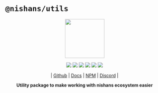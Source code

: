 # `@nishans/utils`

<p align="center">
  <img width="125" src="https://github.com/Devorein/Nishan/blob/master/docs/static/img/utils/logo.svg"/>
</p>

<p align="center">
  <img src="https://img.shields.io/bundlephobia/minzip/@nishans/utils?label=minzipped&style=flat&color=%23bb0a1e"/>
  <img src="https://img.shields.io/npm/dw/@nishans/utils?style=flat&color=orange"/>
  <img src="https://img.shields.io/github/issues/devorein/nishan/@nishans/utils?color=yellow"/>
  <img src="https://img.shields.io/npm/v/@nishans/utils?color=%2303C04A"/>
  <img src="https://img.shields.io/codecov/c/github/devorein/Nishan?flag=utils&color=blue"/>
  <img src="https://img.shields.io/librariesio/release/npm/@nishans/utils?color=%234B0082">
</p>

<p align="center">
  | <a href="https://github.com/Devorein/Nishan/tree/master/packages/utils">Github</a> |
  <a href="https://nishan-docs.netlify.app/docs/utils/">Docs</a> |
  <a href="https://www.npmjs.com/package/@nishans/utils">NPM</a> |
  <a href="https://discord.com/invite/SpwHCz8ysx">Discord</a> |
</p>

<p align="center"><b>Utility package to make working with nishans ecosystem easier</b></p>